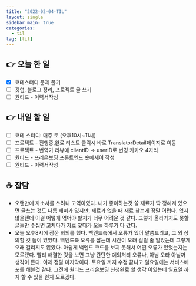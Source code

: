 ```yaml
---
title: "2022-02-04-TIL"
layout: single
sidebar_main: true
categories:
  - til
tag: [til]
---
```


## 👉 오늘 한 일

- [x] 코테스터디 문제 풀기
- [ ] 깃헙, 블로그 정리, 프로젝트 글 쓰기
- [ ] 원티드 - 이력서작성

## 👉 내일 할 일

- [ ] 코테 스터디: 매주 토 (오후10시~11시)
- [ ] 프로젝트 - 진행중,완료 리스트 클릭시 바로 TranslatorDetail페이지로 이동
- [ ] 프로젝트 - 번역가 리뷰에 clientID -> userID로 변경 카카오 4자리
- [ ] 원티드 - 프리온보딩 프론트엔드 숏에세이 작성
- [ ] 원티드 - 이력서작성

## ☕ 잡담

- 오랜만에 자소서를 쓰려니 고역이였다. 내가 좋아하는것 쓸 재료가 딱 정해져 있으면 글쓰는 것도 나름 재미가 있지만, 재료가 없을 때 재료 찾는게 정말 어렵다. 없지 않을텐데 이걸 어떻게 엮어야 할지가 너무 어려운 것 같다. 그렇게 올라가지도 못할 글들만 수십면 고치다가 자료 찾다가 오늘 하루가 다 갔다.
- 오늘 오후8시에 잠깐 회의를 했다. 백엔드측에서 오류가 있어 말씀드리고, 그 외 상의할 것 들이 있었다. 백엔드측 오류를 잡는데 시간이 오래 걸릴 줄 알았는데 그렇게 오래 걸리지도 않았다. 아쉽게 백엔드 코드를 보지 못해서 어떤 오류가 있었는지는 모르겠다. 빨리 해결한 것을 보면 그냥 간단한 예외처리 오류나, 아님 오타 아닐까 생각이 든다. 이제 정말 마지막이다. 토요일 까지 수정 끝나고 일요일에는 서비스배포를 해볼것 같다. 그전에 원티드 프리온보딩 신청완료 할 생각 이였는데 일요일 까지 할 수 있을 런지 모르겠다.

<br /><br /><br /><br />
